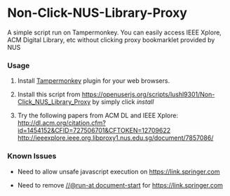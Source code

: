 # Non-Click-NUS-Library-Proxy
A simple script run on Tampermonkey. You can easily access IEEE Xplore, ACM Digital Library, etc without clicking proxy bookmarklet provided by NUS

### Usage
1. Install [Tampermonkey](https://tampermonkey.net/) plugin for your web browsers.

2. Install this script from https://openuserjs.org/scripts/lushl9301/Non-Click_NUS_Library_Proxy by simply click *install*

3. Try the following papers from ACM DL and IEEE Xplore:
http://dl.acm.org/citation.cfm?id=1454152&CFID=727506701&CFTOKEN=12709622
http://ieeexplore.ieee.org.libproxy1.nus.edu.sg/document/7857086/

### Known Issues
* Need to allow unsafe javascript execution on https://link.springer.com

* Need to remove [//@run-at document-start](https://github.com/lushl9301/Non-Click-NUS-Library-Proxy/blob/master/Non-Click.user.js#L9) for https://link.springer.com
